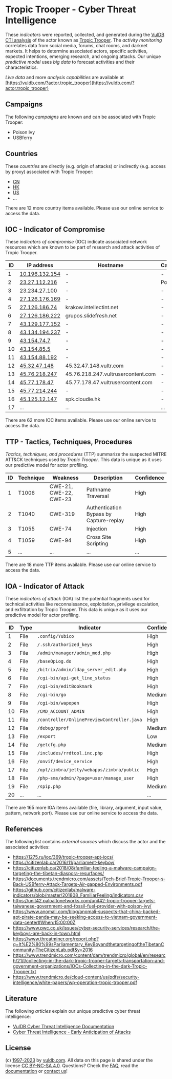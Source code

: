 # Tropic Trooper - Cyber Threat Intelligence

These _indicators_ were reported, collected, and generated during the [VulDB CTI analysis](https://vuldb.com/?kb.cti) of the actor known as [Tropic Trooper](https://vuldb.com/?actor.tropic_trooper). The _activity monitoring_ correlates data from social media, forums, chat rooms, and darknet markets. It helps to determine associated actors, specific activities, expected intentions, emerging research, and ongoing attacks. Our unique _predictive model_ uses _big data_ to forecast activities and their characteristics.

_Live data_ and more _analysis capabilities_ are available at [https://vuldb.com/?actor.tropic_trooper](https://vuldb.com/?actor.tropic_trooper)

## Campaigns

The following _campaigns_ are known and can be associated with Tropic Trooper:

* Poison Ivy
* USBferry

## Countries

These _countries_ are directly (e.g. origin of attacks) or indirectly (e.g. access by proxy) associated with Tropic Trooper:

* [CN](https://vuldb.com/?country.cn)
* [HK](https://vuldb.com/?country.hk)
* [US](https://vuldb.com/?country.us)
* ...

There are 12 more country items available. Please use our online service to access the data.

## IOC - Indicator of Compromise

These _indicators of compromise_ (IOC) indicate associated network resources which are known to be part of research and attack activities of Tropic Trooper.

ID | IP address | Hostname | Campaign | Confidence
-- | ---------- | -------- | -------- | ----------
1 | [10.196.132.154](https://vuldb.com/?ip.10.196.132.154) | - | - | High
2 | [23.27.112.216](https://vuldb.com/?ip.23.27.112.216) | - | Poison Ivy | High
3 | [23.234.27.100](https://vuldb.com/?ip.23.234.27.100) | - | - | High
4 | [27.126.176.169](https://vuldb.com/?ip.27.126.176.169) | - | - | High
5 | [27.126.186.74](https://vuldb.com/?ip.27.126.186.74) | krakow.intellectint.net | - | High
6 | [27.126.186.222](https://vuldb.com/?ip.27.126.186.222) | grupos.slidefresh.net | - | High
7 | [43.129.177.152](https://vuldb.com/?ip.43.129.177.152) | - | - | High
8 | [43.134.194.237](https://vuldb.com/?ip.43.134.194.237) | - | - | High
9 | [43.154.74.7](https://vuldb.com/?ip.43.154.74.7) | - | - | High
10 | [43.154.85.5](https://vuldb.com/?ip.43.154.85.5) | - | - | High
11 | [43.154.88.192](https://vuldb.com/?ip.43.154.88.192) | - | - | High
12 | [45.32.47.148](https://vuldb.com/?ip.45.32.47.148) | 45.32.47.148.vultr.com | - | Medium
13 | [45.76.218.247](https://vuldb.com/?ip.45.76.218.247) | 45.76.218.247.vultrusercontent.com | - | High
14 | [45.77.178.47](https://vuldb.com/?ip.45.77.178.47) | 45.77.178.47.vultrusercontent.com | - | High
15 | [45.77.214.244](https://vuldb.com/?ip.45.77.214.244) | - | - | High
16 | [45.125.12.147](https://vuldb.com/?ip.45.125.12.147) | spk.cloudie.hk | - | High
17 | ... | ... | ... | ...

There are 62 more IOC items available. Please use our online service to access the data.

## TTP - Tactics, Techniques, Procedures

_Tactics, techniques, and procedures_ (TTP) summarize the suspected MITRE ATT&CK techniques used by _Tropic Trooper_. This data is unique as it uses our predictive model for actor profiling.

ID | Technique | Weakness | Description | Confidence
-- | --------- | -------- | ----------- | ----------
1 | T1006 | CWE-21, CWE-22, CWE-23 | Pathname Traversal | High
2 | T1040 | CWE-319 | Authentication Bypass by Capture-replay | High
3 | T1055 | CWE-74 | Injection | High
4 | T1059 | CWE-94 | Cross Site Scripting | High
5 | ... | ... | ... | ...

There are 18 more TTP items available. Please use our online service to access the data.

## IOA - Indicator of Attack

These _indicators of attack_ (IOA) list the potential fragments used for technical activities like reconnaissance, exploitation, privilege escalation, and exfiltration by Tropic Trooper. This data is unique as it uses our predictive model for actor profiling.

ID | Type | Indicator | Confidence
-- | ---- | --------- | ----------
1 | File | `.config/Yubico` | High
2 | File | `/.ssh/authorized_keys` | High
3 | File | `/admin/manager/admin_mod.php` | High
4 | File | `/baseOpLog.do` | High
5 | File | `/bitrix/admin/ldap_server_edit.php` | High
6 | File | `/cgi-bin/api-get_line_status` | High
7 | File | `/cgi-bin/editBookmark` | High
8 | File | `/cgi-bin/go` | Medium
9 | File | `/cgi-bin/wapopen` | High
10 | File | `/CMD_ACCOUNT_ADMIN` | High
11 | File | `/controller/OnlinePreviewController.java` | High
12 | File | `/debug/pprof` | Medium
13 | File | `/export` | Low
14 | File | `/getcfg.php` | Medium
15 | File | `/includes/rrdtool.inc.php` | High
16 | File | `/onvif/device_service` | High
17 | File | `/opt/zimbra/jetty/webapps/zimbra/public` | High
18 | File | `/php-sms/admin/?page=user/manage_user` | High
19 | File | `/spip.php` | Medium
20 | ... | ... | ...

There are 165 more IOA items available (file, library, argument, input value, pattern, network port). Please use our online service to access the data.

## References

The following list contains _external sources_ which discuss the actor and the associated activities:

* https://1275.ru/ioc/369/tropic-trooper-apt-iocs/
* https://citizenlab.ca/2016/11/parliament-keyboy/
* https://citizenlab.ca/2018/08/familiar-feeling-a-malware-campaign-targeting-the-tibetan-diaspora-resurfaces/
* https://documents.trendmicro.com/assets/Tech-Brief-Tropic-Trooper-s-Back-USBferry-Attack-Targets-Air-gapped-Environments.pdf
* https://github.com/citizenlab/malware-indicators/blob/master/201808_FamiliarFeeling/indicators.csv
* https://unit42.paloaltonetworks.com/unit42-tropic-trooper-targets-taiwanese-government-and-fossil-fuel-provider-with-poison-ivy/
* https://www.anomali.com/blog/anomali-suspects-that-china-backed-apt-pirate-panda-may-be-seeking-access-to-vietnam-government-data-center#When:15:00:00Z
* https://www.pwc.co.uk/issues/cyber-security-services/research/the-keyboys-are-back-in-town.html
* https://www.threatminer.org/report.php?q=It%E2%80%99sParliamentary_KeyBoyandthetargetingoftheTibetanCommunity-TheCitizenLab.pdf&y=2016
* https://www.trendmicro.com/content/dam/trendmicro/global/en/research/21/l/collecting-in-the-dark-tropic-trooper-targets-transportation-and-government-organizations/IOCs-Collecting-in-the-dark-Tropic-Trooper.txt
* https://www.trendmicro.de/cloud-content/us/pdfs/security-intelligence/white-papers/wp-operation-tropic-trooper.pdf

## Literature

The following _articles_ explain our unique predictive cyber threat intelligence:

* [VulDB Cyber Threat Intelligence Documentation](https://vuldb.com/?kb.cti)
* [Cyber Threat Intelligence - Early Anticipation of Attacks](https://www.scip.ch/en/?labs.20201022)

## License

(c) [1997-2023](https://vuldb.com/?kb.changelog) by [vuldb.com](https://vuldb.com/?kb.about). All data on this page is shared under the license [CC BY-NC-SA 4.0](https://creativecommons.org/licenses/by-nc-sa/4.0/). Questions? Check the [FAQ](https://vuldb.com/?kb.faq), read the [documentation](https://vuldb.com/?kb) or [contact us](https://vuldb.com/?contact)!
